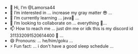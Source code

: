 - 👋 Hi, I’m @Lamorsa44
- 👀 I’m interested in ... increase my gray matter 😎 ...
- 🌱 I’m currently learning ... java🍵 ... 
- 💞️ I’m looking to collaborate on ... everything 🧠...
- 📫 How to reach me ... just dm me or idk this is my discord id 311332091520614400 🥶 ...
- 😄 Pronouns: ... he/him/goku ...
- ⚡ Fun fact: ... i don't have a good sleep schedule ...

<!---
Lamorsa44/Lamorsa44 is a ✨ special ✨ repository because its `README.md` (this file) appears on your GitHub profile.
You can click the Preview link to take a look at your changes.
--->
